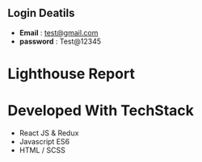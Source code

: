 

## Login Deatils

* **Email** : test@gmail.com
* **password** : Test@12345

# Lighthouse Report



# Developed With TechStack

* React JS & Redux
* Javascript ES6
* HTML / SCSS


